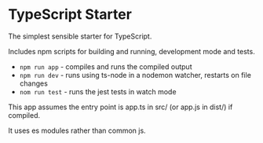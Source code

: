 # TypeScript Starter

The simplest sensible starter for TypeScript.

Includes npm scripts for building and running, development mode and tests.

* `npm run app` - compiles and runs the compiled output
* `npm run dev` - runs using ts-node in a nodemon watcher, restarts on file changes
* `nom run test` - runs the jest tests in watch mode

This app assumes the entry point is app.ts in src/ (or app.js in dist/) if compiled.

It uses es modules rather than common js.
